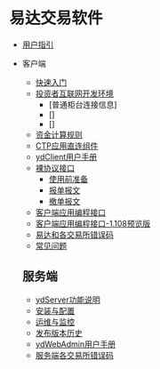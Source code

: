 <!-- docs/_sidebar.md -->
# 易达交易软件
* [用户指引](README.md)


* 客户端

    * [快速入门](./ydClient/快速入门.md)
    * [投资者互联网开发环境](./ydClient/投资者互联网开发环境.md)
        * [普通柜台连接信息]
        * []
        * []
    * [资金计算规则](./ydClient/资金计算规则.md)
    * [CTP应用直连组件](./ydClient/CTP应用直连组件.md)
    * [ydClient用户手册](./ydClient/ydClient用户手册.md)
    - [裸协议接口](./ydClient/裸协议接口.md)
        * [使用前准备](./ydClient/裸协议接口.md#使用前准备)
        * [报单报文](./ydClient/裸协议接口.md#报单报文)
        * [撤单报文](./ydClient/裸协议接口.md#撤单报文)
    - [客户端应用编程接口](./ydClient/客户端编程接口.md)
    - [客户端应用编程接口-1.108预览版](./ydClient/客户端编程接口-1.108预览版.md)
    - [易达和各交易所错误码](./ydClient/易达和各交易所错误码.md)
    - [常见问题](./ydClient/客户端常见问题.md)

    ## 服务端
    * [ydServer功能说明](./ydServer/ydServer功能介绍.md)
    * [安装与配置](./ydServer/安装与配置.md)
    * [运维与监控](./ydServer/运维与监控.md)
    * [发布版本历史](./ydServer/发布版本历史.md)
    * [ydWebAdmin用户手册](./ydServer/ydWebAdmin用户手册.md)
    * [服务端各交易所错误码](./ydServer/错误码.md)